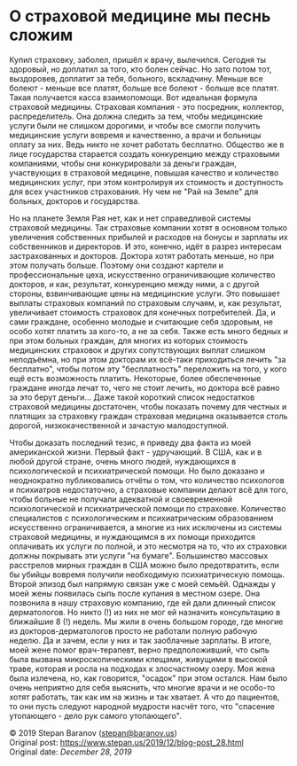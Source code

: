 # О страховой медицине мы песнь сложим

Купил страховку, заболел, пришёл к врачу, вылечился. Сегодня ты здоровый, но доплатил за того, кто болен сейчас. Но зато потом тот, выздоровев, доплатит за тебя, больного, вскладчину. Меньше все болеют - меньше все платят, больше все болеют - больше все платят. Такая получается касса взаимопомощи. Вот идеальная формула страховой медицины. Страховая компания - это посредник, коллектор, распределитель. Она должна следить за тем, чтобы медицинские услуги были не слишком дорогими, и чтобы все смогли получить медицинские услуги вовремя и качественно, а врачи и больницы оплату за них. Ведь никто не хочет работать бесплатно. Общество же в лице государства старается создать конкуренцию между страховыми компаниями, чтобы они конкурировали за деньги граждан, участвующих в страховой медицине, повышая качество и количество медицинских услуг, при этом контролируя их стоимость и доступность для всех участников страхования. Ну чем не "Рай на Земле" для больных, докторов и государства. 

Но на планете Земля Рая нет, как и нет справедливой системы страховой медицины. Так страховые компании хотят в основном только увеличения собственных прибылей и расходов на бонусы и зарплаты их собственников и директоров. И это, конечно, идёт в разрез интересам застрахованных и докторов. Доктора хотят работать меньше, но при этом получать больше. Поэтому они создают картели и профессиональные цеха, искусственно ограничивающие количество докторов, и как, результат, конкуренцию между ними, а с другой стороны, взвинчивающие цены на медицинские услуги. Это повышает выплаты страховых компаний по страховым случаям, и, как результат, увеличивает стоимость страховок для конечных потребителей. Да, и сами граждане, особенно молодые и считающие себя здоровым, не особо хотят платить за кого-то, а не за себя. Также есть много бедных и при этом больных граждан, для многих из которых стоимость медицинских страховок и других сопутствующих выплат слишком неподъёмна, но при этом докторам их всё-таки приходиться лечить "за бесплатно", чтобы потом эту "бесплатность" переложить на того, у кого ещё есть возможность платить. Некоторые, более обеспеченные граждане иногда лечат то, чего не стоит лечить, но доктора всё равно за это берут деньги... Даже такой короткий список недостатков страховой медицины достаточен, чтобы показать почему для честных и платящих за страховку граждан страховая медицина оказывается столь дорогой, низкокачественной и зачастую малодоступной. 

Чтобы доказать последний тезис, я приведу два факта из моей американской жизни. Первый факт - удручающий. В США, как и в любой другой стране, очень много людей, нуждающихся в психологической и психиатрической помощи. Но было доказано и неоднократно публиковались отчёты о том, что количество психологов и психиатров недостаточно, а страховые компании делают всё для того, чтобы больные не получали адекватной и своевременной психологической и психиатрической помощи по страховке. Количество специалистов с психологическим и психиатрическим образованием искусственно ограничивается, а многие из них исключены из системы страховой медицины, и нуждающимся в их помощи приходится оплачивать их услуги по полной, и это несмотря на то, что их страховки должны покрывать эти услуги "на бумаге". Большинство массовых расстрелов мирных граждан в США можно было предотвратить, если бы убийцы вовремя получили необходимую психиатрическую помощь. Второй эпизод был напрямую связан уже с моей семьёй. Однажды у моей жены появилась сыпь после купания в местном озере. Она позвонила в нашу страховую компанию, где ей дали длинный список дерматологов. Но никто (!) из них не мог ей назначить консультацию в ближайшие 8 (!) недель. Мы жили в очень большом городе, где многие из докторов-дерматологов просто не работали полную рабочую неделю. Да и зачем, если у них и так заоблачные зарплаты. В итоге, моей жене помог врач-терапевт, верно предположивший, что сыпь была вызвана микроскопическими клещами, живущими в высокой траве, которая и росла на подходах к злосчастному озеру. Моя жена была излечена, но, как говорится, "осадок" при этом остался. Нам было очень неприятно для себя выяснить, что многие врачи и не особо-то хотят работать, так как им на жизнь и так хватает. А что до пациентов, то они пусть следуют народной мудрости насчёт того, что "спасение утопающего - дело рук самого утопающего".

&copy; 2019 Stepan Baranov (stepan@baranov.us) <br />
Original post: https://www.stepan.us/2019/12/blog-post_28.html <br />
Original date: *December 28, 2019*